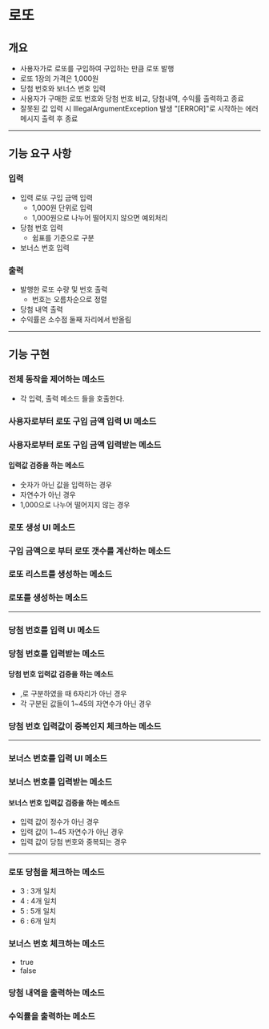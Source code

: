 # 로또

## 개요

- 사용자가로 로또를 구입하여 구입하는 만큼 로또 발행
- 로또 1장의 가격은 1,000원
- 당첨 번호와 보너스 번호 입력
- 사용자가 구매한 로또 번호와 당첨 번호 비교, 당첨내역, 수익률 출력하고 종료
- 잘못된 값 입력 시 IllegalArgumentException 발생 "[ERROR]"로 시작하는 에러 메시지 출력 후 종료

---

## 기능 요구 사항

### 입력

- 입력 로또 구입 금액 입력
    - 1,000원 단위로 입력
    - 1,000원으로 나누어 떨어지지 않으면 예외처리
- 당첨 번호 입력
    - 쉼표를 기준으로 구분
- 보너스 번호 입력

### 출력

- 발행한 로또 수량 및 번호 출력
    - 번호는 오름차순으로 정렬
- 당첨 내역 출력
- 수익률은 소수점 둘째 자리에서 반올림

---

## 기능 구현

### 전체 동작을 제어하는 메소드

- 각 입력, 출력 메소드 들을 호출한다.

### 사용자로부터 로또 구입 금액 입력 UI 메소드

### 사용자로부터 로또 구입 금액 입력받는 메소드

#### 입력값 검증을 하는 메소드

- 숫자가 아닌 값을 입력하는 경우
- 자연수가 아닌 경우
- 1,000으로 나누어 떨어지지 않는 경우

### 로또 생성 UI 메소드

### 구입 금액으로 부터 로또 갯수를 계산하는 메소드

### 로또 리스트를 생성하는 메소드

### 로또를 생성하는 메소드

---

### 당첨 번호를 입력 UI 메소드

### 당첨 번호를 입력받는 메소드

#### 당첨 번호 입력값 검증을 하는 메소드

- ,로 구분하였을 때 6자리가 아닌 경우
- 각 구분된 값들이 1~45의 자연수가 아닌 경우

### 당첨 번호 입력값이 중복인지 체크하는 메소드

---

### 보너스 번호를 입력 UI 메소드

### 보너스 번호를 입력받는 메소드

#### 보너스 번호 입력값 검증을 하는 메소드

- 입력 값이 정수가 아닌 경우
- 입력 값이 1~45 자연수가 아닌 경우
- 입력 값이 당첨 번호와 중복되는 경우

---

### 로또 당첨을 체크하는 메소드

- 3 : 3개 일치
- 4 : 4개 일치
- 5 : 5개 일치
- 6 : 6개 일치

### 보너스 번호 체크하는 메소드

- true
- false

### 당첨 내역을 출력하는 메소드

### 수익률을 출력하는 메소드